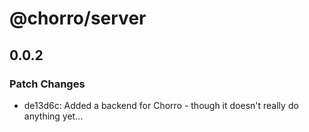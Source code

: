 # @chorro/server

## 0.0.2

### Patch Changes

- de13d6c: Added a backend for Chorro - though it doesn't really do anything
  yet...
